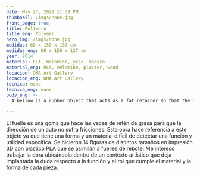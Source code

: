 ```yaml
---
date: May 27, 2022 11:39 PM
thumbnail: /imgs/none.jpg
front_page: true
title: Polímero
title_eng: Polymer
hero_img: /imgs/none.jpg
medidas: 60 x 150 x 137 cm
medidas_eng: 60 x 150 x 137 cm
year: 2014
material: PLA, melamina, yeso, madera
material_eng: PLA, melamine, plaster, wood
locacion: OMA Art Gallery
locacion_eng: OMA Art Gallery
tecnica: none
tecnica_eng: none
body_eng: >-
  A bellow is a rubber object that acts as a fat retainer so that the direction of a car doesn’t suffer frictions.  This work makes reference to this object because it has a shape and material that is hard to recognize a function and specific purpose.  14 figures were made of different dimensions through 3D printing with PLA plastic that appear to be bouncer bellows.  I was interested in locating it on an artistic context that installs the doubt regarding the function and role the material and shape have in each piece.  

---
```

El fuelle es una goma que hace las veces de retén de grasa para que la dirección de un auto no sufra fricciones.  Esta obra hace referencia a este objeto ya que tiene una forma y un material difícil de detectar una función y utilidad específica.  Se hicieron 14 figuras de distintos tamaños en impresión 3D con plástico PLA que se asimilan a fuelles de rebote. Me interesó trabajar la obra ubicándola dentro de un contexto artístico que deja implantada la duda respecto a la función y el rol que cumple el material y la forma de cada pieza. 